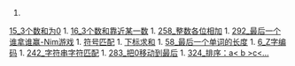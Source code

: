 1. 
[15_3个数和为0](3Sum.md)
1. 
[16_3个数和靠近某一数](3Sum-Closest.md)
1. 
[258_整数各位相加](add_digits.md)
1. 
[292_最后一个谁拿谁赢-Nim游戏](Nim_game.md)
1. 
[符号匹配](Longest_Valid_Parentheses.md)
1. 
[下标求和](sum_between_indices.md)
1. 
[58_最后一个单词的长度](Length_last_word.md)
1. 
[6_Z字编码](ZigZag_conversion.md)
1. 
[242_字符串字符匹配](anagram.md)
1. 
[283_把0移动到最后](movezeroes.md)
1. 
[324_排序：a< b >c<...](324_Wiggle_sort.md)

